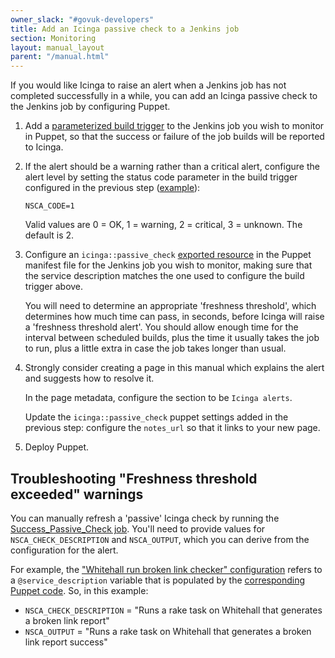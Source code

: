```yaml
---
owner_slack: "#govuk-developers"
title: Add an Icinga passive check to a Jenkins job
section: Monitoring
layout: manual_layout
parent: "/manual.html"
---
```


If you would like Icinga to raise an alert when a Jenkins job has not completed
successfully in a while, you can add an Icinga passive check to the Jenkins job
by configuring Puppet.

1. Add a [parameterized build trigger][] to the Jenkins job you wish to monitor
   in Puppet, so that the success or failure of the job builds will be reported
   to Icinga.

1. If the alert should be a warning rather than a critical alert, configure the
   alert level by setting the status code parameter in the build trigger
   configured in the previous step ([example][warning level example]):

     ```
     NSCA_CODE=1
     ```

     Valid values are 0 = OK, 1 = warning, 2 = critical, 3 = unknown. The
     default is 2.

1. Configure an `icinga::passive_check` [exported resource][] in the Puppet
   manifest file for the Jenkins job you wish to monitor, making sure that the
   service description matches the one used to configure the build trigger
   above.

     You will need to determine an appropriate 'freshness threshold', which
     determines how much time can pass, in seconds, before Icinga will raise a
     'freshness threshold alert'.  You should allow enough time for the interval
     between scheduled builds, plus the time it usually takes the job to run,
     plus a little extra in case the job takes longer than usual.

1. Strongly consider creating a page in this manual which explains the alert and
   suggests how to resolve it.

    In the page metadata, configure the section to be `Icinga alerts`.

    Update the `icinga::passive_check` puppet settings added in the previous
    step: configure the `notes_url` so that it links to your new page.

1. Deploy Puppet.

[parameterized build trigger]: https://github.com/alphagov/govuk-puppet/blob/ddf7d9f0a921638a0fd3e9b69121e766722ddacf/modules/govuk_jenkins/templates/jobs/production/copy_data_to_staging.yaml.erb#L59-L69
[warning level example]:https://github.com/alphagov/govuk-puppet/pull/6118/commits/f162bbd0e7ff9497b4e0b2963121593cda83f3aa#diff-f1cd3cc148bc84dc0ded35ef53cb0dd9R42
[exported resource]: https://github.com/alphagov/govuk-puppet/blob/984ddd98fd81a529cb2ed3215be3c7f0a2a08acd/modules/govuk_jenkins/manifests/job/copy_data_to_integration.pp#L29-L35

## Troubleshooting "Freshness threshold exceeded" warnings

You can manually refresh a 'passive' Icinga check by running the
[Success_Passive_Check job](https://deploy.blue.production.govuk.digital/job/Success_Passive_Check/).
You'll need to provide values for `NSCA_CHECK_DESCRIPTION` and `NSCA_OUTPUT`,
which you can derive from the configuration for the alert.

For example, the ["Whitehall run broken link checker" configuration](https://github.com/alphagov/govuk-puppet/blob/b4d86bf2b58464dc5158e26882234848a729feaf/modules/govuk_jenkins/templates/jobs/whitehall_run_broken_link_checker.yaml.erb#L31-L32) refers to a `@service_description` variable that is populated by the [corresponding Puppet code](https://github.com/alphagov/govuk-puppet/blob/171df11da7f7881e3920ec9f5b208f1bfdb3d6db/modules/govuk_jenkins/manifests/jobs/whitehall_run_broken_link_checker.pp#L8). So, in this example:

* `NSCA_CHECK_DESCRIPTION` = "Runs a rake task on Whitehall that generates a broken link report"
* `NSCA_OUTPUT` = "Runs a rake task on Whitehall that generates a broken link report success"
